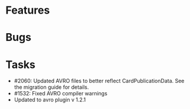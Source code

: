 # Features


# Bugs



# Tasks

* #2060: Updated AVRO files to better reflect CardPublicationData. See the migration guide for details.
* #1532: Fixed AVRO compiler warnings
* Updated to avro plugin v 1.2.1



